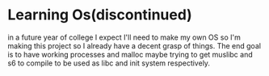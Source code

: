 # Learning Os(discontinued)

in a future year of college I expect I'll need to make my own OS so I'm making this project so I already have a decent grasp of things. The end goal is to have working processes and malloc maybe trying to get muslibc and s6 to compile to be used as libc and init system respectively.
